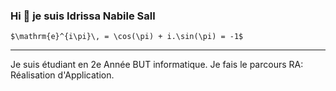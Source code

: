 ### Hi 👋 je suis Idrissa Nabile Sall
```
$\mathrm{e}^{i\pi}\, = \cos(\pi) + i.\sin(\pi) = -1$
```
---
Je suis étudiant en 2e Année BUT informatique. Je fais le parcours RA: Réalisation d'Application.
